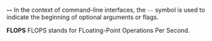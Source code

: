 **--**
In the context of command-line interfaces, the `--` symbol is used to indicate the beginning of optional arguments or flags.

**FLOPS**
FLOPS stands for FLoating-Point Operations Per Second.